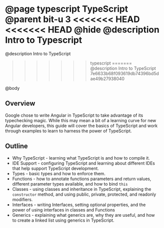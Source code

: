 @page typescript TypeScript
@parent bit-u 3
<<<<<<< HEAD
<<<<<<< HEAD
@hide
@description Intro to Typescript
=======
@description Intro to TypeScript
>>>>>>> typescript
=======
@description Intro to TypeScript
>>>>>>> 7e6633b68f093619db74396bd5dae49b27938040

@body

## Overview

Google chose to write Angular in TypeScript to take advantage of its typechecking magic. While this may mean a bit of a learning curve for new Angular developers, this guide will cover the basics of TypeScript and work through examples to learn to harness the power of TypeScript.

## Outline
- Why TypeScript - learning what TypeScript is and how to compile it.
- IDE Support - configuring TypeScript and learning about different IDEs that help support TypeScript development.
- Types - basic types and how to enforce them. 
- Functions - how to annotate functions parameters and return values, different parameter types available, and how to bind ``this``
- Classes - using classes and inheritance in TypeScript, explaining the ``constructor`` method, and using public, private, protected, and readonly modifiers. 
- Interfaces - writing Interfaces, setting optional properties, and the power of using interfaces in classes and Functions
- Generics - explaining what generics are, why they are useful, and how to create a linked list using generics in TypeScript.
